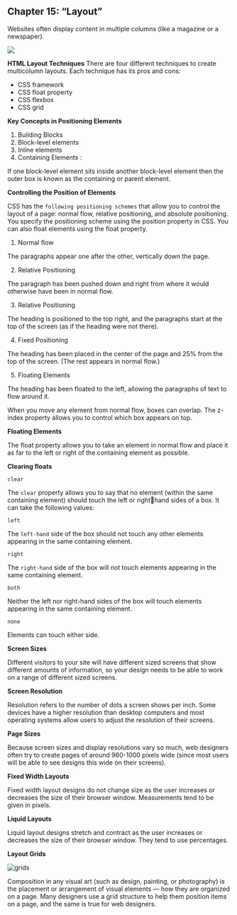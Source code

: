 
## Chapter 15: “Layout”

Websites often display content in multiple columns (like a magazine or a newspaper).

![](https://data-flair.training/blogs/wp-content/uploads/sites/2/2020/07/HTML-Layout-df.jpg)

**HTML Layout Techniques**
There are four different techniques to create multicolumn layouts. Each technique has its pros and cons:

* CSS framework
* CSS float property
* CSS flexbox
* CSS grid

**Key Concepts in Positioning Elements**
1. Building Blocks
2. Block-level elements
3. Inline elements
4. Containing Elements :

If one block-level element sits inside another 
block-level element then the outer box is 
known as the containing or parent element.

**Controlling the Position of Elements**

CSS has the `following positioning schemes` that allow you to control the layout of a page: normal flow, relative positioning, and absolute 
positioning. You specify the positioning scheme using the position property in CSS. You can also float elements using the float property.

1. Normal flow

The paragraphs appear one 
after the other, vertically down 
the page.

2. Relative Positioning

The  paragraph has been 
pushed down and right from 
where it would otherwise have 
been in normal flow.

3. Relative Positioning

The heading is positioned to the 
top right, and the paragraphs 
start at the top of the screen (as 
if the heading were not there).

4. Fixed Positioning 

The heading has been placed in 
the center of the page and 25% 
from the top of the screen. (The 
rest appears in normal flow.)

5. Floating Elements

The heading has been floated to 
the left, allowing the paragraphs 
of text to flow around it.

When you move any element from 
normal flow, boxes can overlap. The 
z-index property allows you to control 
which box appears on top.

**Floating Elements**

The float property allows you 
to take an element in normal 
flow and place it as far to the 
left or right of the containing 
element as possible.

**Clearing floats**

`clear`

The `clear` property allows you 
to say that no element (within 
the same containing element) 
should touch the left or righthand sides of a box. It can take the following values:

`left`

The `left-hand` side of the box 
should not touch any other 
elements appearing in the same 
containing element.

`right`

The `right-hand` side of the 
box will not touch elements 
appearing in the same containing 
element.

`both`

Neither the left nor right-hand 
sides of the box will touch 
elements appearing in the same 
containing element.

`none`

Elements can touch either side.


**Screen Sizes**

Different visitors to your site will have different sized screens that show 
different amounts of information, so your design needs to be able to work on a range of different sized screens.

**Screen Resolution**

Resolution refers to the number of dots a screen shows per inch. Some devices have a higher resolution than desktop computers and most 
operating systems allow users to adjust the resolution of their screens.

**Page Sizes**

Because screen sizes and display resolutions vary so much, web designers often try to create pages of around 960-1000 pixels wide 
(since most users will be able to see designs this wide on their screens).

**Fixed Width Layouts**

Fixed width layout designs do not 
change size as the user increases 
or decreases the size of their 
browser window. Measurements tend 
to be given in pixels.

**Liquid Layouts**

Liquid layout designs stretch and contract 
as the user increases or decreases the 
size of their browser window. They tend to 
use percentages.

**Layout Grids**

![grids](https://i.stack.imgur.com/gAlk3.png)

Composition in any visual art (such as design, painting, or photography) is the placement or arrangement of visual elements — how they are 
organized on a page. Many designers use a grid structure to help them position items on a page, and the same is true for web designers.
